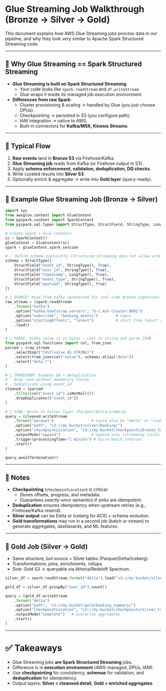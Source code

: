 # Glue Streaming Job Walkthrough (Bronze → Silver → Gold)

This document explains how AWS Glue Streaming jobs process data in our pipeline,
and why they look very similar to Apache Spark Structured Streaming code.

---

## 🔹 Why Glue Streaming == Spark Structured Streaming

- **Glue Streaming is built on Spark Structured Streaming**.  
  - Your code looks like `spark.readStream` and `df.writeStream`.  
  - Glue wraps it inside its managed job execution environment.  
- **Differences from raw Spark**:
  - Cluster provisioning & scaling → handled by Glue (you just choose DPUs).  
  - Checkpointing → persisted in S3 (you configure path).  
  - IAM integration → native to AWS.  
  - Built-in connectors for **Kafka/MSK, Kinesis Streams**.  

---

## 🔹 Typical Flow

1. **Raw events** land in **Bronze S3** via Firehose/Kafka.  
2. **Glue Streaming job** reads from Kafka (or Firehose output in S3).  
3. Apply **schema enforcement, validation, deduplication, DQ checks**.  
4. Write curated results into **Silver S3**.  
5. Optionally enrich & aggregate → write into **Gold layer** (query-ready).  

---

## 🔹 Example Glue Streaming Job (Bronze → Silver)

```python
import sys
from awsglue.context import GlueContext
from pyspark.context import SparkContext
from pyspark.sql.types import StructType, StructField, StringType, LongType

# Create Spark + Glue contexts
sc = SparkContext()
glueContext = GlueContext(sc)
spark = glueContext.spark_session

# ✅ Define schema explicitly (Structured Streaming does not allow schema inference)
schema = StructType([
    StructField("event_id", StringType(), True),
    StructField("user_id", StringType(), True),
    StructField("timestamp", LongType(), True),
    StructField("event_type", StringType(), True),
    StructField("payload", StringType(), True)
])

# 🔹 SOURCE: Read from Kafka (preferred for real-time Bronze ingestion)
raw_stream = (spark.readStream
    .format("kafka")
    .option("kafka.bootstrap.servers", "b-1.msk-cluster:9092")
    .option("subscribe", "booking_events")        # topic
    .option("startingOffsets", "latest")          # start from latest messages
    .load()
)

# 🔹 PARSE: Kafka value is in bytes → cast to string and parse JSON
from pyspark.sql.functions import col, from_json
parsed = (raw_stream
    .selectExpr("CAST(value AS STRING)")
    .select(from_json(col("value"), schema).alias("data"))
    .select("data.*")
)

# 🔹 TRANSFORM: Example DQ + deduplication
# - Drop rows without mandatory fields
# - Deduplicate using event_id
cleaned = (parsed
    .filter(col("event_id").isNotNull())
    .dropDuplicates(["event_id"])
)

# 🔹 SINK: Write to Silver layer (Parquet/Delta/Iceberg)
query = (cleaned.writeStream
    .format("parquet")                 # could also be "delta" or "iceberg"
    .option("path", "s3://my-bucket/silver/booking/")
    .option("checkpointLocation", "s3://my-bucket/checkpoints/bronze_to_silver/")
    .outputMode("append")              # append-only (streaming style)
    .trigger(processingTime="1 minute") # micro-batch interval
    .start()
)

query.awaitTermination()
```

---

## 🔹 Notes

- **Checkpointing** (`checkpointLocation`) is critical:  
  - Stores offsets, progress, and metadata.  
  - Guarantees *exactly-once* semantics if sinks are idempotent.  
- **Deduplication** ensures idempotency when upstream retries (e.g., Firehose/Kafka resend).  
- **Silver output** can be Delta or Iceberg for ACID + schema evolution.  
- **Gold transformations** may run in a second job (batch or stream) to generate aggregates, dashboards, and ML features.

---

## 🔹 Gold Job (Silver → Gold)

- Same structure, but source = Silver tables (Parquet/Delta/Iceberg).  
- Transformations: joins, enrichments, rollups.  
- Sink: Gold S3 → queryable via Athena/Redshift Spectrum.  

```python
silver_df = spark.readStream.format("delta").load("s3://my-bucket/silver/booking/")

gold_df = silver_df.groupBy("user_id").count()

query = (gold_df.writeStream
    .format("delta")
    .option("path", "s3://my-bucket/gold/booking_summary/")
    .option("checkpointLocation", "s3://my-bucket/checkpoints/silver_to_gold/")
    .outputMode("complete")   # overwrite aggregates
    .start()
)
```

---

# ✅ Takeaways
- Glue Streaming jobs **are Spark Structured Streaming** jobs.  
- Difference is in **execution environment** (AWS-managed, DPUs, IAM).  
- Use **checkpointing** for consistency, **schemas** for validation, and **deduplication** for idempotency.  
- Output layers: **Silver = cleansed detail**, **Gold = enriched aggregates**.  
